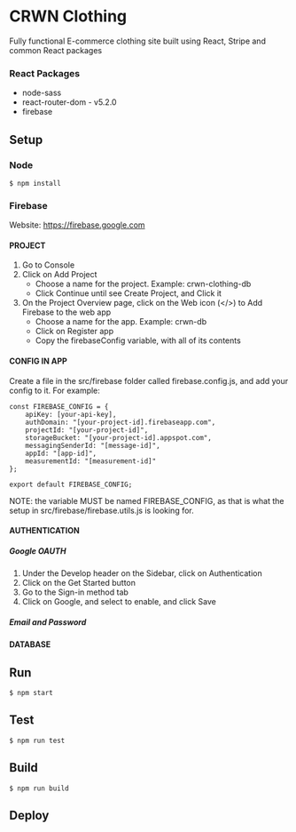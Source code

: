 # CRWN Clothing

Fully functional E-commerce clothing site built using React, Stripe and common React packages

### React Packages

- node-sass
- react-router-dom - v5.2.0
- firebase

## Setup

### Node

    $ npm install

### Firebase

Website: https://firebase.google.com

#### PROJECT

1. Go to Console
2. Click on Add Project
   - Choose a name for the project. Example: crwn-clothing-db
   - Click Continue until see Create Project, and Click it
3. On the Project Overview page, click on the Web icon (</>) to Add Firebase to the web app
   - Choose a name for the app. Example: crwn-db
   - Click on Register app
   - Copy the firebaseConfig variable, with all of its contents

#### CONFIG IN APP

Create a file in the src/firebase folder called firebase.config.js, and add your config to it. For example:

    const FIREBASE_CONFIG = {
        apiKey: [your-api-key],
        authDomain: "[your-project-id].firebaseapp.com",
        projectId: "[your-project-id]",
        storageBucket: "[your-project-id].appspot.com",
        messagingSenderId: "[message-id]",
        appId: "[app-id]",
        measurementId: "[measurement-id]"
    };

    export default FIREBASE_CONFIG;

NOTE: the variable MUST be named FIREBASE_CONFIG, as that is what the setup in src/firebase/firebase.utils.js is looking for.

#### AUTHENTICATION

##### Google OAUTH

1. Under the Develop header on the Sidebar, click on Authentication
2. Click on the Get Started button
3. Go to the Sign-in method tab
4. Click on Google, and select to enable, and click Save

##### Email and Password

#### DATABASE

## Run

    $ npm start

## Test

    $ npm run test

## Build

    $ npm run build

## Deploy
